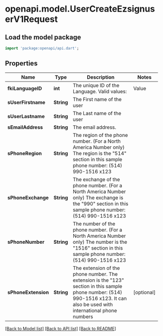 # openapi.model.UserCreateEzsignuserV1Request

## Load the model package
```dart
import 'package:openapi/api.dart';
```

## Properties
Name | Type | Description | Notes
------------ | ------------- | ------------- | -------------
**fkiLanguageID** | **int** | The unique ID of the Language.  Valid values:  |Value|Description| |-|-| |1|French| |2|English| | 
**sUserFirstname** | **String** | The First name of the user | 
**sUserLastname** | **String** | The Last name of the user | 
**sEmailAddress** | **String** | The email address. | 
**sPhoneRegion** | **String** | The region of the phone number. (For a North America Number only)  The region is the \"514\" section in this sample phone number: (514) 990-1516 x123 | 
**sPhoneExchange** | **String** | The exchange of the phone number. (For a North America Number only)  The exchange is the \"990\" section in this sample phone number: (514) 990-1516 x123 | 
**sPhoneNumber** | **String** | The number of the phone number. (For a North America Number only)  The number is the \"1516\" section in this sample phone number: (514) 990-1516 x123 | 
**sPhoneExtension** | **String** | The extension of the phone number.  The extension is the \"123\" section in this sample phone number: (514) 990-1516 x123.  It can also be used with international phone numbers | [optional] 

[[Back to Model list]](../README.md#documentation-for-models) [[Back to API list]](../README.md#documentation-for-api-endpoints) [[Back to README]](../README.md)


